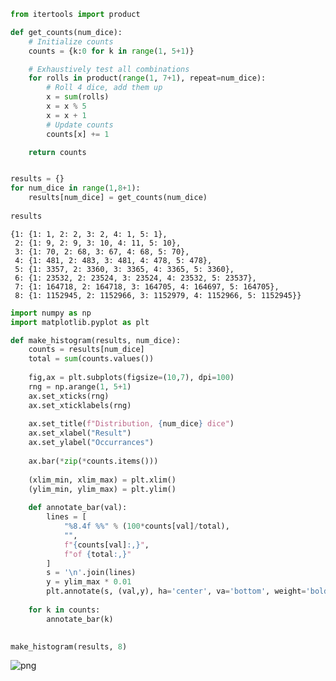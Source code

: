 

```python
from itertools import product

def get_counts(num_dice):
    # Initialize counts
    counts = {k:0 for k in range(1, 5+1)}

    # Exhaustively test all combinations
    for rolls in product(range(1, 7+1), repeat=num_dice):
        # Roll 4 dice, add them up
        x = sum(rolls)
        x = x % 5
        x = x + 1
        # Update counts
        counts[x] += 1

    return counts


results = {}
for num_dice in range(1,8+1):
    results[num_dice] = get_counts(num_dice)
    
results
```




    {1: {1: 1, 2: 2, 3: 2, 4: 1, 5: 1},
     2: {1: 9, 2: 9, 3: 10, 4: 11, 5: 10},
     3: {1: 70, 2: 68, 3: 67, 4: 68, 5: 70},
     4: {1: 481, 2: 483, 3: 481, 4: 478, 5: 478},
     5: {1: 3357, 2: 3360, 3: 3365, 4: 3365, 5: 3360},
     6: {1: 23532, 2: 23524, 3: 23524, 4: 23532, 5: 23537},
     7: {1: 164718, 2: 164718, 3: 164705, 4: 164697, 5: 164705},
     8: {1: 1152945, 2: 1152966, 3: 1152979, 4: 1152966, 5: 1152945}}




```python
import numpy as np
import matplotlib.pyplot as plt

def make_histogram(results, num_dice):
    counts = results[num_dice]
    total = sum(counts.values())
        
    fig,ax = plt.subplots(figsize=(10,7), dpi=100)
    rng = np.arange(1, 5+1)
    ax.set_xticks(rng)
    ax.set_xticklabels(rng)
    
    ax.set_title(f"Distribution, {num_dice} dice")
    ax.set_xlabel("Result")
    ax.set_ylabel("Occurrances")
    
    ax.bar(*zip(*counts.items()))
    
    (xlim_min, xlim_max) = plt.xlim()
    (ylim_min, ylim_max) = plt.ylim()
    
    def annotate_bar(val):
        lines = [
            "%8.4f %%" % (100*counts[val]/total),
            "",
            f"{counts[val]:,}",
            f"of {total:,}"
        ]
        s = '\n'.join(lines)
        y = ylim_max * 0.01
        plt.annotate(s, (val,y), ha='center', va='bottom', weight='bold', size=12)
    
    for k in counts:
        annotate_bar(k)
    

make_histogram(results, 8)
```


![png](output_1_0.png)

